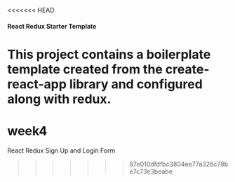 <<<<<<< HEAD
#### React Redux Starter Template

This project contains a boilerplate template created from the create-react-app library and configured along with redux.
=======
# week4
React Redux Sign Up and Login Form
>>>>>>> 87e010dfdfbc3804ee77a326c78be7c73e3beabe
